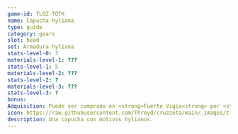 ```yaml
---
game-id: TLOZ-TOTK
name: Capucha hyliana
type: guide
category: gears
slot: head
set: Armadura hyliana
stats-level-0: 3
materials-level-1: ???
stats-level-1: 5
materials-level-2: ???
stats-level-2: ?
materials-level-3: ???
stats-level-3: ?
bonus:
Adquisition: Puede ser comprado en <strong>Fuerte Vigía<strong> por <strong>70 https://github.com/Throyd/cruzzeta/blob/main/_images/tloz-totk/ui_rupees.png?raw=true</strong>
icon: https://raw.githubusercontent.com/Throyd/cruzzeta/main/_images/tloz-totk/Hylian_Hood_Icon.png
description: Una capucha con motivos hylianos.
---
```



